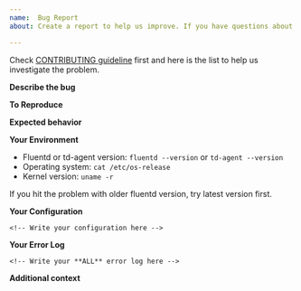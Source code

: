 ```yaml
---
name:  Bug Report
about: Create a report to help us improve. If you have questions about Fluentd and plugins, please direct these to https://groups.google.com/forum/#!forum/fluentd

---
```


Check [CONTRIBUTING guideline](https://github.com/fluent/fluentd/blob/master/CONTRIBUTING.md) first and here is the list to help us investigate the problem.

**Describe the bug**
<!-- A clear and concise description of what the bug is. -->

**To Reproduce**
<!-- Steps to reproduce the behavior: -->

**Expected behavior**
<!-- A clear and concise description of what you expected to happen. -->

**Your Environment**

- Fluentd or td-agent version: `fluentd --version` or `td-agent --version`
- Operating system: `cat /etc/os-release`
- Kernel version: `uname -r`

If you hit the problem with older fluentd version, try latest version first.

**Your Configuration**

```
<!-- Write your configuration here -->
```

**Your Error Log**

```
<!-- Write your **ALL** error log here -->
```

**Additional context**

<!-- Add any other context about the problem here. -->
